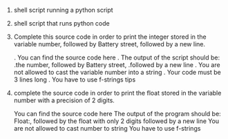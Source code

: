 1. shell script running a python script
2. shell script that runs python code
3. Complete this source code in order to print the integer stored in the variable number, followed by Battery street, followed by a new line.

   . You can find the source code here
   . The output of the script should be:
        .the number, followed by Battery street,
        .followed by a new line
   . You are not allowed to cast the variable number into a string
   . Your code must be 3 lines long
   . You have to use f-strings tips
4. complete the source code in order to print the float stored in the variable number with a precision of 2 digits.

    You can find the source code here
    The output of the program should be:
        Float:, followed by the float with only 2 digits
        followed by a new line
    You are not allowed to cast number to string
    You have to use f-strings

